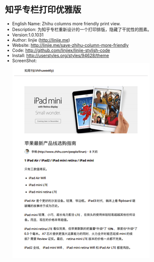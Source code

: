 # 知乎专栏打印优雅版 #

* English Name: Zhihu columns more friendly print view.
* Description: 为知乎专栏重新设计的一个打印排版，隐藏了干扰性的图素。
* Version:1.0.1031
* Author: linjie (http://linjie.me)
* Website: http://linjie.me/save-zhihu-column-more-friendly
* Code: http://github.com/linjiex/linjie-stylish-code
* Install: http://userstyles.org/styles/94628/theme
* ScreenShot:
![](https://github.com/linjiex/linjie-user-styles/blob/master/zhihu-columns-more-friendly-print-view/zhihu-columns-more-friendly-print-vew-screenshot.png?raw=true)